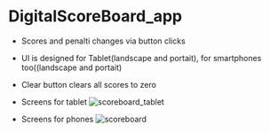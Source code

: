 # DigitalScoreBoard_app
- Scores and penalti changes via button clicks
- UI is designed for Tablet(landscape and portait), for smartphones too((landscape and portait)
- Clear button clears all scores to zero


- Screens for tablet
![scoreboard_tablet](https://user-images.githubusercontent.com/43117184/65448960-cdf0a080-de5b-11e9-8c00-ba5a7c4dd318.png)


- Screens for phones
![scoreboard](https://user-images.githubusercontent.com/43117184/65449212-4ce5d900-de5c-11e9-9b7a-f25a37e1e72d.png)
